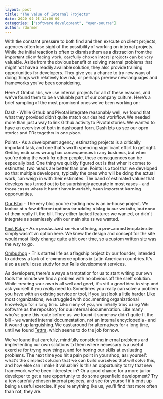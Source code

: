 ```yaml
---
layout: post
title: "The Value of Internal Projects"
date: 2020-08-05 12:00:00
categories: ["software-development", "open-source"]
author: rdormer
---
```


With the constant pressure to both find and then execute on client
projects, agencies often lose sight of the possibility of working on
internal projects. While the initial reaction is often to dismiss them
as a distraction from the important client facing work, carefully
chosen interal projects can be very valuable. Aside from the obvious
benefit of solving internal problems that might not have a readily
available solution, they also provide training opportunities for
developers. They give you a chance to try new ways of
doing things with relatively low risk, or perhaps preview new
languages and frameworks you've been considering.

<!--more-->

Here at OmbuLabs, we use internal projects for all of these reasons,
and we've found them to be a valuable part of our company culture.
Here's a brief sampling of the most prominent ones we've been working
on:

[Dash](https://www.ombulabs.com/blog/open-source/introducing-dash.html) - While
Github and Pivotal integrate reasonably well, we found that what they provided
didn't quite match our desired workflow. We needed more than just a way to link
Github activity to Pivotal stories.  We wanted to have an overview of both in
dashboard form. Dash lets us see our open stories and PRs together in one place.

Points - As a development agency, estimating projects is a critically
important task, and one that's worth spending significant effort to
get right. Getting estimates wrong has consequences in any business,
but when you're doing the work for other people, those consequences
can be especially bad. One thing we quickly figured out is that when
it comes to estimates, two heads are better than one. Points is a tool
that we developed so that multiple developers, typically the ones who
will be doing the actual work, can weigh in with their estimates. The
band of estimated values that develops has turned out to be
surprisingly accurate in most cases - and those cases where it hasn't
have invariably been important learning opportunities.

[Our Blog](https://www.ombulabs.com/blog) - The very blog you're
reading now is an in-house project. We looked at a few different
options for adding a blog to our website, but none of them really fit
the bill. They either lacked features we wanted, or didn't integrate
as seamlessly with our main site as we wanted.

[Fast Ruby](https://fastruby.io) - As a productized service offering, a
pre-canned template site simply wasn't an option here. We knew the
design and concept for the site would most likely change quite a bit
over time, so a custom written site was the way to go.

[Ombushop](http://www.ombushop.com) - This started life as a flagship
project by our founder, intended to address a lack of e-commerce
options in Latin American countries. It's also a useful case study for
our Rails development services.

As developers, there's always a temptation for us to start writing our
own tools the minute we find a problem with no obvious off the shelf
solution. While creating your own is all well and good, it's still a
good idea to stop and ask yourself if you *really* need to. Sometimes
you really can solve a problem you have with an existing service or
tool, if you just look a little harder. Like most organizations, we
struggled with documenting organizational knowledge for a long time.
Like many of you, we initially tried using Wiki software as the
repository for our internal documentation. Like many who've gone this
route before us, we found it somehow didn't quite fit the bill - we
wanted internal documentation, not an internal encyclopedia - and it
wound up languishing. We cast around for alternatives for a long time,
until we found [Tettra](https://tettra.com/), which seems to do the job for now.

We've found that carefully, mindfully considering internal problems
and implementing our own solutions to them where necessary is a useful
exercise for trying new things, and for honing our skills at
evaluating problems. The next time you hit a pain point in your shop,
ask yourself: what's the simplest solution that we can build ourselves
that will solve this, and how else can I make it valuable? Is this an
opportunity to try that new framework we've been interested in? Or a
good chance for a more junior developer to get a rare opportunity to
do some greenfield development? Try a few carefully chosen internal
projects, and see for yourself if it ends up being a useful exercise.
If you're anything like us, you'll find that more often than not, they
are.
